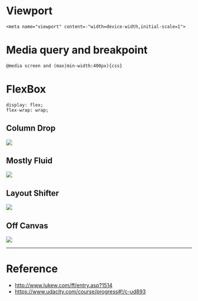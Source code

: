 # Viewport 

    <meta name="viewport" content=-"width=device-width,initial-scale=1">

# Media query and breakpoint

    @media screen and (max|min-width:400px){css}

# FlexBox

    display: flex;
    flex-wrap: wrap;

## Column Drop

<img src="http://static.lukew.com/md-patterns2.png"/>

## Mostly Fluid

<img src="http://static.lukew.com/md-patterns1.png"/>

## Layout Shifter 

<img src="http://static.lukew.com/md-patterns3.png"/>

## Off Canvas 

<img src="http://static.lukew.com/md-patterns7.png"/>

----

# Reference

* http://www.lukew.com/ff/entry.asp?1514
* https://www.udacity.com/course/progress#!/c-ud893
